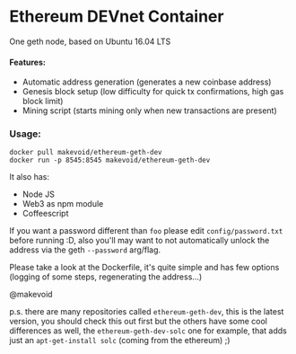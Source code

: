 # Ethereum DEVnet Container

One geth node, based on Ubuntu 16.04 LTS

#### Features:

- Automatic address generation (generates a new coinbase address)
- Genesis block setup (low difficulty for quick tx confirmations, high gas block limit)
- Mining script (starts mining only when new transactions are present)

### Usage:

    docker pull makevoid/ethereum-geth-dev 
    docker run -p 8545:8545 makevoid/ethereum-geth-dev


It also has:

- Node JS
- Web3 as npm module
- Coffeescript

If you want a password different than `foo` please edit `config/password.txt` before running :D, also you'll may want to not automatically unlock the address via the geth `--password` arg/flag.

Please take a look at the Dockerfile, it's quite simple and has few options (logging of some steps, regenerating the address...)



@makevoid


p.s. there are many repositories called `ethereum-geth-dev`, this is the latest version, you should check this out first but the others have some cool differences as well, the `ethereum-geth-dev-solc` one for example, that adds just an `apt-get-install solc` (coming from the ethereum) ;)
